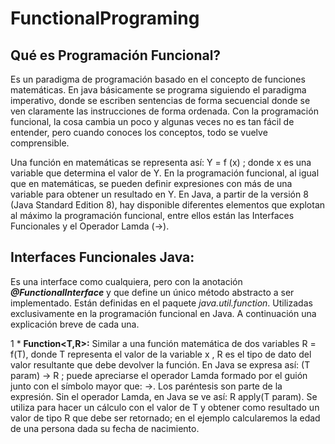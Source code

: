 # FunctionalPrograming

## Qué es Programación Funcional?

Es un paradigma de programación basado en el concepto de funciones matemáticas. En java básicamente se programa siguiendo el paradigma imperativo, donde se escriben sentencias de forma secuencial donde se ven claramente las instrucciones de forma ordenada. Con la programación funcional, la cosa cambia un poco y algunas veces no es tan fácil de entender, pero cuando conoces los conceptos, todo se vuelve comprensible.

Una función en matemáticas se representa así:   Y = f (x) ;  donde x es una variable que determina el valor de Y. En la programación funcional, al igual que en matemáticas, se pueden definir expresiones con más de una variable para obtener un resultado en Y.
En Java, a partir de la versión 8 (Java Standard Edition 8), hay disponible diferentes elementos que explotan al máximo la programación funcional, entre ellos están las Interfaces Funcionales y el Operador Lamda (->). 

## Interfaces Funcionales Java:
Es una interface como cualquiera, pero con la anotación **_@FunctionalInterface_** y que define un único método abstracto a ser implementado. Están definidas en el paquete _java.util.function_. Utilizadas exclusivamente en la programación funcional en Java. A continuación una explicación breve de cada una.

1 * **Function<T,R>:**
Similar a una función matemática de dos variables R = f(T), donde T representa el valor de la variable x , R es el tipo de dato del valor resultante que debe devolver la función. En Java se expresa así:  (T  param) -> R  ; puede apreciarse el operador Lamda formado por el guión junto con el símbolo mayor que: ->.  Los paréntesis son parte de la expresión. Sin el operador Lamda, en Java se ve así: R  apply(T param).  Se utiliza para hacer un cálculo con el valor de T y obtener como resultado un valor de tipo R que debe ser retornado; en el ejemplo calcularemos la edad de una persona dada su fecha de nacimiento.

